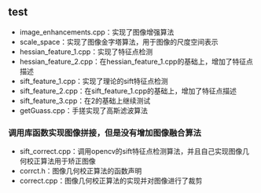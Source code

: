 ## test
- image_enhancements.cpp：实现了图像增强算法
- scale_space：实现了图像金字塔算法，用于图像的尺度空间表示
- hessian_feature_1.cpp：实现了特征点检测
- hessian_feature_2.cpp：在hessian_feature_1.cpp的基础上，增加了特征点描述
- sift_feature_1.cpp：实现了理论的sift特征点检测
- sift_feature_2.cpp：在sift_feature_1.cpp的基础上，增加了特征点描述
- sift_feature_3.cpp：在2的基础上继续测试
- getGuass.cpp：手搓实现了高斯滤波算法

### 调用库函数实现图像拼接，但是没有增加图像融合算法
- sift_correct.cpp：调用opencv的sift特征点检测算法，并且自己实现图像几何校正算法用于矫正图像
- corrct.h：图像几何校正算法的函数声明
- correct.cpp：图像几何校正算法的实现并对图像进行了裁剪


